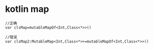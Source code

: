 # kotlin map 

```
//正确
var clsMap=mutableMapOf<Int,Class<*>>()

//错误
var clsMap2:MutableMap<Int,Class<*>>=mutableMapOf<Int,Class<*>>()



```
